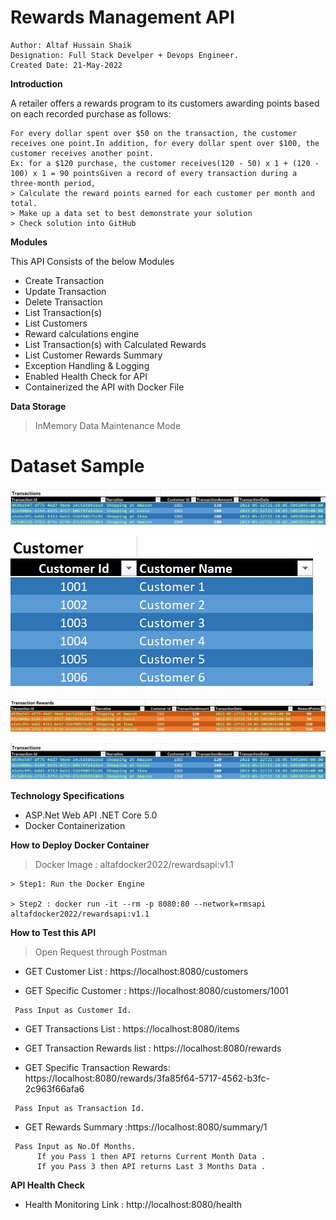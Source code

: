 # Rewards Management API
```
Author: Altaf Hussain Shaik
Designation: Full Stack Develper + Devops Engineer.
Created Date: 21-May-2022
```
**Introduction**

A retailer offers a rewards program to its customers awarding points based on each recorded 
purchase as follows:
```
For every dollar spent over $50 on the transaction, the customer receives one point.In addition, for every dollar spent over $100, the customer receives another point.
Ex: for a $120 purchase, the customer receives(120 - 50) x 1 + (120 - 100) x 1 = 90 pointsGiven a record of every transaction during a three-month period,
> Calculate the reward points earned for each customer per month and total.
> Make up a data set to best demonstrate your solution
> Check solution into GitHub
```
**Modules** 

This API Consists of the below Modules
- Create Transaction
- Update Transaction
- Delete Transaction
- List Transaction(s)
- List Customers
- Reward calculations engine 
- List Transaction(s) with Calculated Rewards
- List Customer Rewards Summary 
- Exception Handling & Logging
- Enabled Health Check for API
- Containerized the API with Docker File

**Data Storage**
> InMemory Data Maintenance Mode

# Dataset Sample

![This is an image](https://github.com/altafhussain2020/RewardsManagement/blob/master/assets/Images/RM_Transactions.jpg)

![This is an image](https://github.com/altafhussain2020/RewardsManagement/blob/master/assets/Images/RM_Customer.jpg)

![This is an image](https://github.com/altafhussain2020/RewardsManagement/blob/master/assets/Images/RM_TransactionRewards.jpg)

![This is an image](https://github.com/altafhussain2020/RewardsManagement/blob/master/assets/Images/RM_Transactions.jpg)

**Technology Specifications**
- ASP.Net Web API .NET Core 5.0
- Docker Containerization

**How to Deploy Docker Container**
> Docker Image : altafdocker2022/rewardsapi:v1.1
```
> Step1: Run the Docker Engine

> Step2 : docker run -it --rm -p 8080:80 --network=rmsapi altafdocker2022/rewardsapi:v1.1
```

**How to Test this API**

> Open Request through Postman

- GET Customer List : https://localhost:8080/customers

- GET Specific Customer : https://localhost:8080/customers/1001
```
 Pass Input as Customer Id. 
```

- GET Transactions List : https://localhost:8080/items

- GET Transaction Rewards list : https://localhost:8080/rewards

- GET Specific Transaction Rewards: https://localhost:8080/rewards/3fa85f64-5717-4562-b3fc-2c963f66afa6
```
 Pass Input as Transaction Id. 
```

- GET Rewards Summary :https://localhost:8080/summary/1
```
 Pass Input as No.Of Months.
      If you Pass 1 then API returns Current Month Data . 
      If you Pass 3 then API returns Last 3 Months Data . 
```
**API Health Check**
- Health Monitoring Link : http://localhost:8080/health
